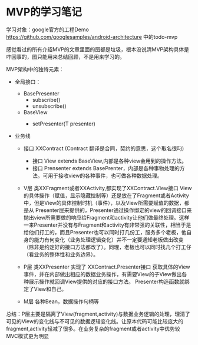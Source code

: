 # MVP的学习笔记

学习对象：google官方的工程Demo https://github.com/googlesamples/android-architecture   中的todo-mvp

感觉看过的所有介绍MVP的文章里面的图都是垃圾，根本没说清MVP架构具体是咋回事的，图只能用来总结回顾，不是用来学习的。

MVP架构中的独特元素：

* 全局接口：
  * BasePresenter
    * subscribe()
    * unsubscribe()
  * BaseView<T>
    * setPresenter(T presenter)
  
* 业务线
  * 接口 XXContract (Contract 翻译是合同，契约的意思，这个取名很叼)
    * 接口 View extends BaseView<Presenter>,内部是各种view会用到的操作方法。
    * 接口 Prensenter extends BasePrenter，内部是各种事物处理的方法。可用于接收view的各种事件，也可做各种数据处理。
  
  * V层 类XXFragment或者XXActivity,都实现了XXContract.View接口
    View的具体操作（赋值，显示隐藏控制等）还是放在了Fragment或者Activity中，但是View的具体控制时机（事件），以及View所需要赋值的数据，都是从  Presenter层来提供的，Presenter通过操作绑定的view的回调接口来抛出view所需要做的响应给Fragment和activity让他们做最终处理。这样一来Presenter并没有与Fragment和activity有非常强的关联性，相当于是给他们打工的，而且Presenter也可以同时打几份工，服务多个老板，他自身的能力有何变化（业务处理逻辑变化）并不一定要通知老板做出改变（除非是约定好的接口方法都改了）。同理，老板也可以同时找几个打工仔（看业务的整体性和业务边界）。
    
  * P层 类XXPresenter 实现了 XXContract.Presenter接口
    获取具体的View事件，并在内部做出相应的数据业务操作，有需要View的子View做出各种展示操作就回调View提供的对应的接口方法。
    Presenter构造函数就绑定了View和自己。
    
  * M层 各种Bean，数据操作句柄等
  
总结：P层主要是隔离了View(fragment,activity)与数据业务逻辑的处理，理清了可见的View的变化线与不可见的数据逻辑变化线。让原本代码可能比较庞大的fragment,activity轻减了很多。在业务复杂的fragment或者activity中优势较MVC模式更为明显
